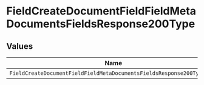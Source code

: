 # FieldCreateDocumentFieldFieldMetaDocumentsFieldsResponse200Type


## Values

| Name                                                                  | Value                                                                 |
| --------------------------------------------------------------------- | --------------------------------------------------------------------- |
| `FieldCreateDocumentFieldFieldMetaDocumentsFieldsResponse200TypeDate` | date                                                                  |